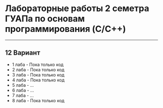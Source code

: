 # Лабораторные работы 2 семетра ГУАПа по основам программирования (C/C++)
<hr>
<h2>12 Вариант</h2>
<ul>
  <li>1 лаба - Пока только код</li>
  <li>2 лаба - Пока только код</li>
  <li>3 лаба - Пока только код</li>
  <li>4 лаба - Пока только код</li>
  <li>5 лаба - ...</li>
  <li>6 лаба - ...</li>
  <li>7 лаба - ...</li>
  <li>8 лаба - Пока только код</li>
  
</ul>
